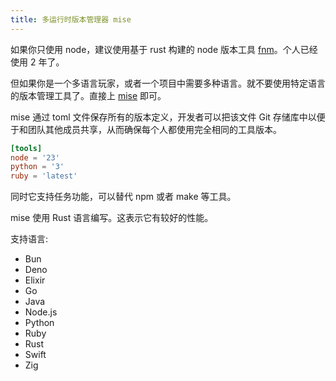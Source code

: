 ```yaml
---
title: 多运行时版本管理器 mise
---
```


如果你只使用 node，建议使用基于 rust 构建的 node 版本工具 [fnm](fnm.vercel.app)。个人已经使用 2 年了。

但如果你是一个多语言玩家，或者一个项目中需要多种语言。就不要使用特定语言的版本管理工具了。直接上 [mise](https://mise.jdx.dev/) 即可。

mise 通过 toml 文件保存所有的版本定义，开发者可以把该文件 Git 存储库中以便于和团队其他成员共享，从而确保每个人都使用完全相同的工具版本。

```toml
[tools]
node = '23'
python = '3'
ruby = 'latest'
```

同时它支持任务功能，可以替代 npm 或者 make 等工具。

mise 使用 Rust 语言编写。这表示它有较好的性能。

支持语言:

- Bun
- Deno
- Elixir
- Go
- Java
- Node.js
- Python
- Ruby
- Rust
- Swift
- Zig


